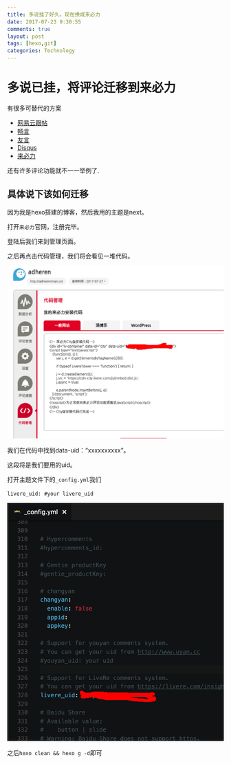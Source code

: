 ```yaml
---
title: 多说挂了好久。现在换成来必力
date: 2017-07-23 9:30:55
comments: true
layout: post
tags: [hexo,git]
categories: Technology
---
```


# 多说已挂，将评论迁移到来必力

有很多可替代的方案

- [网易云跟帖](https://gentie.163.com/info.html)
- [畅言](http://changyan.kuaizhan.com/)
- [友言](http://www.uyan.cc/)
- [Disqus](www.disqus.com)
- [来必力](https://livere.com/)

<!--more-->

还有许多评论功能就不一一举例了.

## 具体说下该如何迁移

因为我是hexo搭建的博客，然后我用的主题是next。

打开`来必力`官网，注册完毕。

登陆后我们来到管理页面。

之后再点击代码管理，我们将会看见一堆代码。

![laibili](/images/laibili.png)

我们在代码中找到data-uid：“xxxxxxxxxx”。

这段将是我们要用的uid。

打开主题文件下的`_config.yml`我们

`livere_uid: #your livere_uid`

![pinglun](/images/pinglun.png)

之后`hexo clean && hexo g -d`即可
